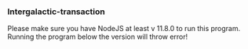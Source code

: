 ### Intergalactic-transaction

Please make sure you have NodeJS at least v 11.8.0 to run this program.
Running the program below the version will throw error!
